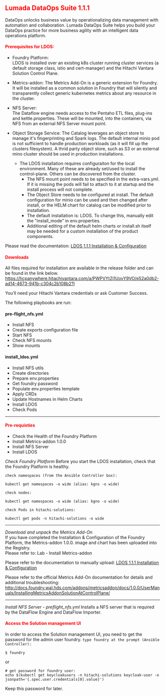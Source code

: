 ## <font color='red'>Lumada DataOps Suite 1.1.1</font>
DataOps unlocks business value by operationalizing data management with automation and collaboration. Lumada DataOps Suite helps you build your DataOps practice for more business agility with an intelligent data operations platform.

#### <font color='red'>Prerequisites for LDOS:</font>
* Foundry Platform:   
LDOS is installed over an existing k8s cluster running cluster services (a default storage class, istio and  cert-manager) and the Hitachi Vantara Solution Control Plane.  

* Metrics-addon: 
The Metrics Add-On is a generic extension for Foundry. It will be installed as a common solution in Foundry that will silently and transparently collect generic kubernetes metrics about any resource in the cluster.

* NFS Server:   
The Dataflow engine needs access to the Pentaho ETL files, plug-ins and kettle.properties. These will be mounted, into the containers, via NFS from an external NFS Server mount point. 

* Object Storage Service: 
 The Catalog leverages an object store to manage it's fingerprinting and Spark logs.  The default internal minio pod is not sufficient to handle production workloads (as it will fill up the clusters filesystem).   A thrid party object store, such as S3 or an external mino cluster should be used in production installations.

  - The LDOS installation requires configuraiton for the local environment.  Many of these are already set/used to install the control-plane.   Others can be discovered from the cluster.
    - The NFS mount point needs to be specified in the extra-vars.yml.  If it is missing the pods will fail to attach to it at startup and the install process will not complete.
    - The Object Store needs to be configured at install.   The default configuration for minio can be used and then changed after install, or the HELM chart for catalog can be modified prior to installation.
    - The default installation is: LDOS.  To change this, manually edit the "install_mode" in env.properties.
    - Additional editing of the default helm charts or install.sh itself may be needed for a custom installation of the product components.

Please read the documentation: [LDOS 1.1.1 Installation & Configuration](resources/LDOS-1.1.1_Installation_and_Configuration_Guide.pdf)    

#### <font color='red'>Downloads</font>
All files required for installation are available in the release folder and can be found in the link below.
https://hcpanywhere.hitachivantara.com/a/PWPVYtZj1UovY9VO/e52a0db2-ad14-4673-941b-c304c2b108b2?l

You’ll need your Hitachi Vantara credentials or ask Customer Success.

The following playbooks are run:

#### pre-flight_nfs.yml
* Install NFS
* Create exports configuration file
* Start NFS
* Check NFS mounts
* Show mounts   

#### install_ldos.yml
* Install NFS utils
* Create directories
* Prepare env.properties
* Get foundry password
* Populate env.properties template
* Apply CRDs
* Update Hostnames in Helm Charts
* Install LDOS
* Check Pods

---

#### <font color='red'>Pre-requisties</font>

* Check the Health of the Foundry Platform
* Install Metrics-addon 1.0.0
* Install NFS Server
* Install LDOS

<em>Check Foundry Platform</em>
Before you start the LDOS installation, check that the Foundry Platform is healthy.

``check namespaces (from the Ansible Controller box):``
```
kubectl get namespaces -o wide (alias: kgns -o wide)
```
``check nodes:``
```
kubectl get namespaces -o wide (alias: kgno -o wide)
```
``check Pods in hitachi-solutions:``
```
kubectl get pods -n hitachi-solutions -o wide
```

---

<em>Download and unpack the Metrics Add-On</em>  
If you have completed the Installation & Configuration of the Foundry Platform, the Metrics-addon 1.0.0. image and chart has been uploaded into the Registry.  
Please refer to: Lab - Install Metrics-addon

Please refer to the documentation to manually upload: [LDOS 1.1.1 Installation & Configuration](resources/LDOS-1.1.1_Installation_and_Configuration_Guide.pdf)  


Please refer to the official Metrics Add-On documentation for details and additional troubleshooting: 
http://docs.foundry.wal.hds.com/addons/metricsaddon/docs/1.0.0/UserManuals/InstallingMetricsAddonSolutionAtControlPlane/

---

<em>Install NFS Server - preflight_nfs.yml</em>
Installs a NFS server that is required by the DataFlow Engine and DataFlow Importer.











#### <font color='red'>Access the Solution management UI</font>
In order to access the Solution management UI, you need to get the password for the admin user foundry.
``type foundry at the prompt (Ansible Controller):`` 
```
$ foundry
```
or
```
# get password for foundry user:
echo $(kubectl get keycloakusers -n hitachi-solutions keycloak-user -o 
jsonpath='{.spec.user.credentials[0].value}')
```
Keep this password for later.